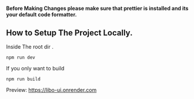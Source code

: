 #### Before Making Changes please make sure that prettier is installed and its your default code formatter.

## How to Setup The Project Locally.

Inside The root dir .

`npm run dev`

If you only want to build

`npm run build`

Preview: https://libo-ui.onrender.com
